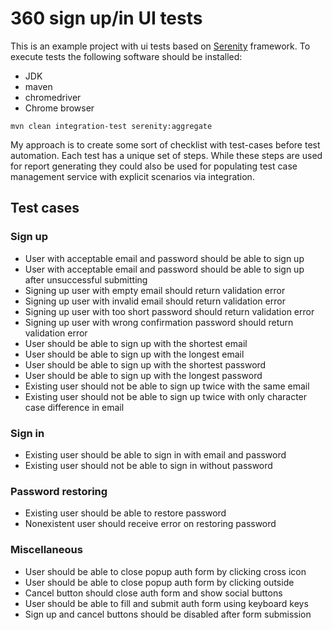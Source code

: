 # 360 sign up/in UI tests

This is an example project with ui tests based on [Serenity](http://thucydides.info/docs/serenity-staging/) framework. To execute tests the following software should be installed:

 * JDK
 * maven
 * chromedriver
 * Chrome browser

```
mvn clean integration-test serenity:aggregate
```

My approach is to create some sort of checklist with test-cases before test automation. Each test has a unique set of steps. While these steps are used for report generating they could also be used for populating test case management service with explicit scenarios via integration. 

## Test cases

### Sign up
* User with acceptable email and password should be able to sign up
* User with acceptable email and password should be able to sign up after unsuccessful submitting
* Signing up user with empty email should return validation error
* Signing up user with invalid email should return validation error
* Signing up user with too short password should return validation error
* Signing up user with wrong confirmation password should return validation error
* User should be able to sign up with the shortest email
* User should be able to sign up with the longest email
* User should be able to sign up with the shortest password
* User should be able to sign up with the longest password
* Existing user should not be able to sign up twice with the same email
* Existing user should not be able to sign up twice with only character case difference in email 


### Sign in
* Existing user should be able to sign in with email and password
* Existing user should not be able to sign in without password


### Password restoring 
* Existing user should be able to restore password
* Nonexistent user should receive error on restoring password


### Miscellaneous
* User should be able to close popup auth form by clicking cross icon
* User should be able to close popup auth form by clicking outside
* Cancel button should close auth form and show social buttons
* User should be able to fill and submit auth form using keyboard keys
* Sign up and cancel buttons should be disabled after form submission